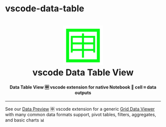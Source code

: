 # vscode-data-table

<h1 align="center">
  <img width="128" height="128" src="resources/images/data-table.png" />
  <br />
  vscode Data Table View
</h1>

<h4 align="center">Data Table View 🈸  vscode extension for native Notebook 📓 cell ⌗ data outputs</h4>

<hr />

See our [Data Preview](https://github.com/RandomFractals/vscode-data-preview) 🈸 vscode extension for a generic [Grid Data Viewer](https://marketplace.visualstudio.com/items?itemName=RandomFractalsInc.vscode-data-preview) with many common data formats support, pivot tables, filters, aggregates, and basic charts 📊
